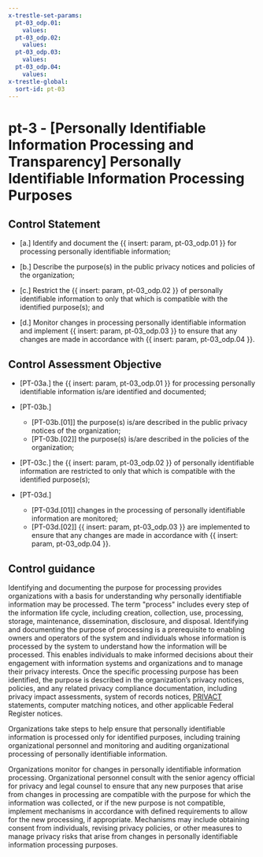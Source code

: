 ```yaml
---
x-trestle-set-params:
  pt-03_odp.01:
    values:
  pt-03_odp.02:
    values:
  pt-03_odp.03:
    values:
  pt-03_odp.04:
    values:
x-trestle-global:
  sort-id: pt-03
---
```


# pt-3 - \[Personally Identifiable Information Processing and Transparency\] Personally Identifiable Information Processing Purposes

## Control Statement

- \[a.\] Identify and document the {{ insert: param, pt-03_odp.01 }} for processing personally identifiable information;

- \[b.\] Describe the purpose(s) in the public privacy notices and policies of the organization;

- \[c.\] Restrict the {{ insert: param, pt-03_odp.02 }} of personally identifiable information to only that which is compatible with the identified purpose(s); and

- \[d.\] Monitor changes in processing personally identifiable information and implement {{ insert: param, pt-03_odp.03 }} to ensure that any changes are made in accordance with {{ insert: param, pt-03_odp.04 }}.

## Control Assessment Objective

- \[PT-03a.\] the {{ insert: param, pt-03_odp.01 }} for processing personally identifiable information is/are identified and documented;

- \[PT-03b.\]

  - \[PT-03b.[01]\] the purpose(s) is/are described in the public privacy notices of the organization;
  - \[PT-03b.[02]\] the purpose(s) is/are described in the policies of the organization;

- \[PT-03c.\] the {{ insert: param, pt-03_odp.02 }} of personally identifiable information are restricted to only that which is compatible with the identified purpose(s);

- \[PT-03d.\]

  - \[PT-03d.[01]\] changes in the processing of personally identifiable information are monitored;
  - \[PT-03d.[02]\] {{ insert: param, pt-03_odp.03 }} are implemented to ensure that any changes are made in accordance with {{ insert: param, pt-03_odp.04 }}.

## Control guidance

Identifying and documenting the purpose for processing provides organizations with a basis for understanding why personally identifiable information may be processed. The term "process" includes every step of the information life cycle, including creation, collection, use, processing, storage, maintenance, dissemination, disclosure, and disposal. Identifying and documenting the purpose of processing is a prerequisite to enabling owners and operators of the system and individuals whose information is processed by the system to understand how the information will be processed. This enables individuals to make informed decisions about their engagement with information systems and organizations and to manage their privacy interests. Once the specific processing purpose has been identified, the purpose is described in the organization’s privacy notices, policies, and any related privacy compliance documentation, including privacy impact assessments, system of records notices, [PRIVACT](#18e71fec-c6fd-475a-925a-5d8495cf8455) statements, computer matching notices, and other applicable Federal Register notices.

Organizations take steps to help ensure that personally identifiable information is processed only for identified purposes, including training organizational personnel and monitoring and auditing organizational processing of personally identifiable information.

Organizations monitor for changes in personally identifiable information processing. Organizational personnel consult with the senior agency official for privacy and legal counsel to ensure that any new purposes that arise from changes in processing are compatible with the purpose for which the information was collected, or if the new purpose is not compatible, implement mechanisms in accordance with defined requirements to allow for the new processing, if appropriate. Mechanisms may include obtaining consent from individuals, revising privacy policies, or other measures to manage privacy risks that arise from changes in personally identifiable information processing purposes.
